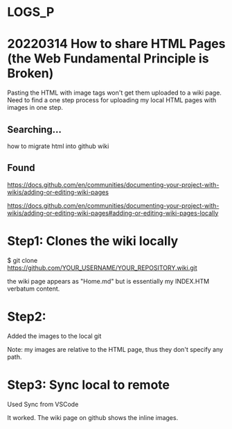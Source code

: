 # LOGS_P

# 20220314 How to share HTML Pages (the Web Fundamental Principle is Broken)

Pasting the HTML with image tags won't get them uploaded to a wiki page.
Need to find a one step process for uploading my local HTML pages with images in one step.

## Searching...
how to migrate html into github wiki

## Found

https://docs.github.com/en/communities/documenting-your-project-with-wikis/adding-or-editing-wiki-pages

https://docs.github.com/en/communities/documenting-your-project-with-wikis/adding-or-editing-wiki-pages#adding-or-editing-wiki-pages-locally

# Step1: Clones the wiki locally
$ git clone https://github.com/YOUR_USERNAME/YOUR_REPOSITORY.wiki.git

the wiki page appears as "Home.md" but is essentially my INDEX.HTM verbatum content.

# Step2:
Added the images to the local git

Note: my images are relative to the HTML page, thus they don't specify any path.

# Step3: Sync local to remote
Used Sync from VSCode

It worked. The wiki page on github shows the inline images.
